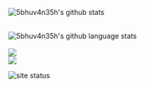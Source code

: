 ![5bhuv4n35h's github stats](https://github-readme-stats.vercel.app/api?username=5bhuv4n35h&show_icons=true&theme=dracula&count_private=true)<br>

<br>![5bhuv4n35h's github language stats](https://github-readme-stats.vercel.app/api/top-langs/?username=5bhuv4n35h&layout=compact&theme=dracula)<br>
<br>
![](https://img.shields.io/github/followers/5bhuv4n35h?label=FOllow&style=plastic)
<br>
![](https://img.shields.io/github/stars/5bhuv4n35h?style=plastic)
<br>

![site status](https://github.com/5bhuv4n35h/5bhuv4n35h.io/workflows/Jekyll%20site%20CI/badge.svg)
